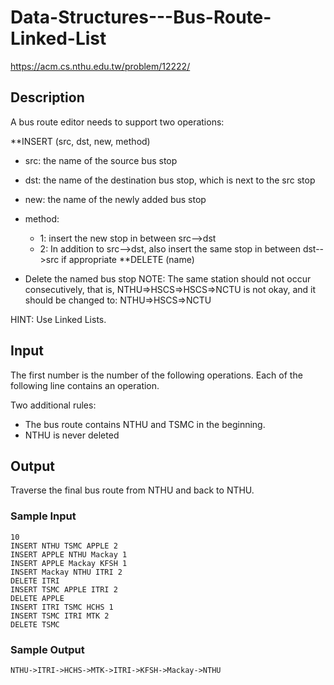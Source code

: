 # Data-Structures---Bus-Route-Linked-List
https://acm.cs.nthu.edu.tw/problem/12222/
## Description
A bus route editor needs to support two operations:

**INSERT (src, dst, new, method)

* src: the name of the source bus stop
* dst: the name of the destination bus stop, which is next to the src stop
* new: the name of the newly added bus stop
* method:
  * 1: insert the new stop in between src-->dst
  * 2: In addition to src-->dst, also insert the same stop in between dst-->src if appropriate
**DELETE (name)

* Delete the named bus stop
NOTE: The same station should not occur consecutively, that is, NTHU=>HSCS=>HSCS=>NCTU is not okay, and it should be changed to: NTHU=>HSCS=>NCTU

HINT: Use Linked Lists.

## Input
The first number is the number of the following operations.  Each of the following line contains an operation.

Two additional rules:

* The bus route contains NTHU and TSMC in the beginning.
* NTHU is never deleted
## Output
Traverse the final bus route from NTHU and back to NTHU.



### Sample Input  

    10
    INSERT NTHU TSMC APPLE 2
    INSERT APPLE NTHU Mackay 1
    INSERT APPLE Mackay KFSH 1
    INSERT Mackay NTHU ITRI 2
    DELETE ITRI
    INSERT TSMC APPLE ITRI 2
    DELETE APPLE
    INSERT ITRI TSMC HCHS 1
    INSERT TSMC ITRI MTK 2
    DELETE TSMC

### Sample Output

    NTHU->ITRI->HCHS->MTK->ITRI->KFSH->Mackay->NTHU

